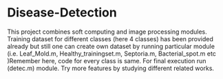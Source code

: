 # Disease-Detection
This project combines soft computing and image processing modules. Training dataset for different classes (here 4 classes) has been provided already but still one can create own dataset by running particular module (i.e. Leaf_Mold.m, Healthy_trainingset.m, Septoria.m, Bacterial_spot.m etc )Remember here, code for every class is same. For final execution run (detec.m) module. Try more features by studying different related works. 
